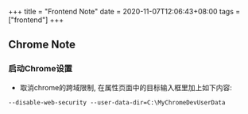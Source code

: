 +++
title = "Frontend Note"
date = 2020-11-07T12:06:43+08:00
tags = ["frontend"]
+++


## Chrome Note

### 启动Chrome设置
* 取消chrome的跨域限制, 在属性页面中的目标输入框里加上如下内容:
``` 
--disable-web-security --user-data-dir=C:\MyChromeDevUserData
```
